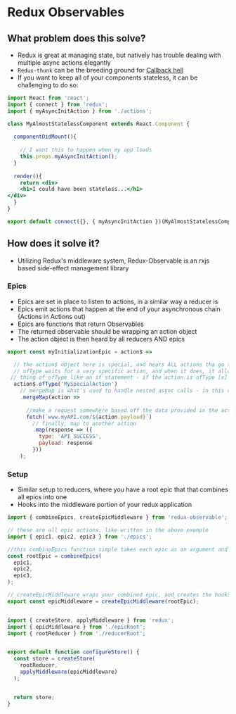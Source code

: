 # Redux Observables


## What problem does this solve?

- Redux is great at managing state, but natively has trouble dealing with multiple async actions elegantly
- `Redux-thunk` can be the breeding ground for [Callback hell](http://callbackhell.com/)
- If you want to keep all of your components stateless, it can be challenging to do so:
```jsx harmony
import React from 'react';
import { connect } from 'redux';
import { myAsyncInitAction } from './actions';

class MyAlmostStatelessComponent extends React.Component {
  
  componentDidMount(){
    
    // I want this to happen when my app loads
    this.props.myAsyncInitAction();
  }
  
  render(){
    return <div>
    <h1>I could have been stateless...</h1>
</div>
  }
}

export default connect({}, { myAsyncInitAction })(MyAlmostStatelessComponent)
```

## How does it solve it?

- Utilizing Redux's middleware system, Redux-Observable is an rxjs based side-effect management library

### Epics
- Epics are set in place to listen to actions, in a similar way a reducer is
- Epics emit actions that happen at the end of your asynchronous chain (Actions in Actions out)
- Epics are functions that return Observables
- The returned observable should be wrapping an action object
- The action object is then heard by all reducers AND epics

```js
export const myInitializationEpic = action$ =>

  // the action$ object here is special, and hears ALL actions tha go through, like a reducer
  // ofType waits for a very specific action, and when it does, it allows everything after to fire
 // thing of ofType like an if statement - if the action is ofType [x] - then do!
  action$.ofType('MySpecialAction')
    // mergeMap is what's used to handle nested async calls - in this case a fetch, which returns a promise
    .mergeMap(action =>
    
      //make a request somewhere based off the data provided in the action payload
      fetch(`www.myAPI.com/${action.payload}`)
        // finally, map to another action
        .map(response => ({
          type: 'API_SUCCESS',
          payload: response
        }))
    );
```


### Setup
- Similar setup to reducers, where you have a root epic that that combines all epics into one
- Hooks into the middleware portion of your redux application

```js
import { combineEpics, createEpicMiddleware } from 'redux-observable';

// these are all epic actions, like written in the above example
import { epic1, epic2, epic3 } from './epics';

//this combineEpics function simple takes each epic as an argument and creates a single root 'epic' 
const rootEpic = combineEpics(
  epic1,
  epic2,
  epic3,
);

// createEpicMiddleware wraps your combined epic, and creates the hooks for it listen to redux's middlware system
export const epicMiddleware = createEpicMiddleware(rootEpic);
```

```js

import { createStore, applyMiddleware } from 'redux';
import { epicMiddleware } from './epicRoot';
import { rootReducer } from './reducerRoot';


export default function configureStore() {
  const store = createStore(
    rootReducer,
    applyMiddleware(epicMiddleware)
  );


  return store;
}

```